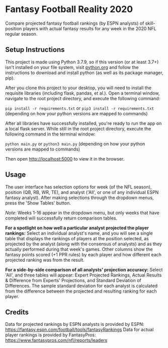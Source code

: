 # Fantasy Football Reality 2020
Compare projected fantasy football rankings (by ESPN analysts) of skill-position players with actual fantasy results for any week in the 2020 NFL regular season.

## Setup Instructions
This project is made using Python 3.7.9, so if this version (or at least 3.7+) isn't installed on your file system, visit [python.org](https://www.python.org/downloads/release/python-379/) and follow the instructions to download and install python (as well as its package manager, pip).

After you clone this project to your desktop, you will need to install the requisite libraries (including flask, pandas, et al.). Open a terminal window, navigate to the root project directory, and execute the following command:

`pip install -r requirements.txt`
or
`pip3 install -r requirements.txt`
(depending on how your python versions are mapped to commands)

After all libraries have successfully installed, you're ready to run the app on a local flask server. While still in the root project directory, execute the following command in the terminal window:

`python main.py`
or
`python3 main.py`
(depending on how your python versions are mapped to commands)

Then open [http://localhost:5000](http://localhost:5000) to view it in the browser.

## Usage
The user interface has selection options for week (of the NFL season), position (QB, RB, WR, TE), and analyst ('All', or one of any individual ESPN fantasy analyst). After making selections through the dropdown menus, press the 'Show Tables' button.

*Note*: Weeks 1-16 appear in the dropdown menu, but only weeks that have completed will successfully return comparison tables.

**For a spotlight on how well a particular analyst projected the player rankings:**
Select an individual analyst's name, and you will see a single table that displays the rankings of players at the position selected, as projected by the analyst (along with the consensus of analysts) and as they actually performed during that week's games. Other columns show the fantasy points scored (+1 PPR rules) by each player and how different each projected ranking was from the result.

**For a side-by-side comparison of all analysts' projection accuracy:**
Select 'All', and three tables will appear: Expert Projected Rankings, Actual Results & Difference from Experts' Projections, and Standard Deviation of Differences. The sample standard deviation for each analyst is calculated from the difference between the projected and resulting ranking for each player.

## Credits
Data for projected rankings by ESPN analysts is provided by ESPN: https://fantasy.espn.com/football/tools/fantasyRankings
Data for actual player rankings is provided by FantasyPros: https://www.fantasypros.com/nfl/reports/leaders
